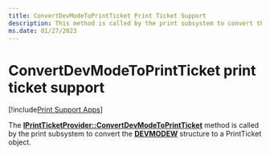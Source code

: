 ```yaml
---
title: ConvertDevModeToPrintTicket Print Ticket Support
description: This method is called by the print subsystem to convert the DEVMODEW structure to a PrintTicket object.
ms.date: 01/27/2023
---
```


# ConvertDevModeToPrintTicket print ticket support

[!include[Print Support Apps](../includes/print-support-apps.md)]

The [**IPrintTicketProvider::ConvertDevModeToPrintTicket**](/windows-hardware/drivers/ddi/prdrvcom/nf-prdrvcom-iprintticketprovider-convertdevmodetoprintticket) method is called by the print subsystem to convert the [**DEVMODEW**](/windows/win32/api/wingdi/ns-wingdi-devmodew) structure to a PrintTicket object.

